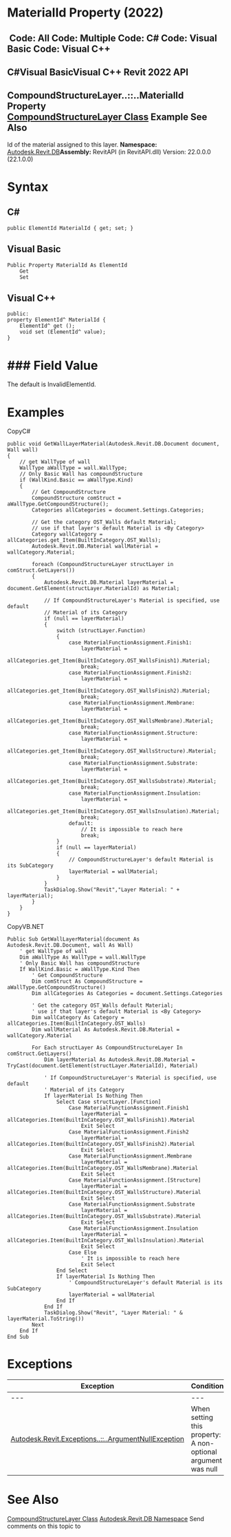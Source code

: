 # MaterialId Property (2022)

﻿
 Code: All Code: Multiple Code: C# Code: Visual Basic Code: Visual C++   
---  
C#Visual BasicVisual C++
Revit 2022 API  
---  
CompoundStructureLayer..::..MaterialId Property   
[CompoundStructureLayer Class](faece83a-6d49-41b0-2713-fe6cfaa5a3b5.md "CompoundStructureLayer Class") Example See Also  
---  
Id of the material assigned to this layer. 
**Namespace:** [Autodesk.Revit.DB](87546ba7-461b-c646-cbb1-2cb8f5bff8b2.md "Autodesk.Revit.DB Namespace")**Assembly:** RevitAPI (in RevitAPI.dll) Version: 22.0.0.0 (22.1.0.0)
# Syntax
C#  
---  
```text
public ElementId MaterialId { get; set; }
```
  
Visual Basic  
---  
```text
Public Property MaterialId As ElementId
	Get
	Set
```
  
Visual C++  
---  
```text
public:
property ElementId^ MaterialId {
	ElementId^ get ();
	void set (ElementId^ value);
}
```
  
# ### Field Value
The default is InvalidElementId. 
# Examples
CopyC#
```text
public void GetWallLayerMaterial(Autodesk.Revit.DB.Document document, Wall wall)
{
    // get WallType of wall
    WallType aWallType = wall.WallType;
    // Only Basic Wall has compoundStructure
    if (WallKind.Basic == aWallType.Kind)
    {
        // Get CompoundStructure
        CompoundStructure comStruct = aWallType.GetCompoundStructure();
        Categories allCategories = document.Settings.Categories;

        // Get the category OST_Walls default Material; 
        // use if that layer's default Material is <By Category>
        Category wallCategory = allCategories.get_Item(BuiltInCategory.OST_Walls);
        Autodesk.Revit.DB.Material wallMaterial = wallCategory.Material;

        foreach (CompoundStructureLayer structLayer in comStruct.GetLayers())
        {
            Autodesk.Revit.DB.Material layerMaterial = document.GetElement(structLayer.MaterialId) as Material;

            // If CompoundStructureLayer's Material is specified, use default
            // Material of its Category
            if (null == layerMaterial)
            {
                switch (structLayer.Function)
                {
                    case MaterialFunctionAssignment.Finish1:
                        layerMaterial = 
                            allCategories.get_Item(BuiltInCategory.OST_WallsFinish1).Material;
                        break;
                    case MaterialFunctionAssignment.Finish2:
                        layerMaterial = 
                            allCategories.get_Item(BuiltInCategory.OST_WallsFinish2).Material;
                        break;
                    case MaterialFunctionAssignment.Membrane:
                        layerMaterial = 
                            allCategories.get_Item(BuiltInCategory.OST_WallsMembrane).Material;
                        break;
                    case MaterialFunctionAssignment.Structure:
                        layerMaterial =  
                            allCategories.get_Item(BuiltInCategory.OST_WallsStructure).Material;
                        break;
                    case MaterialFunctionAssignment.Substrate:
                        layerMaterial = 
                            allCategories.get_Item(BuiltInCategory.OST_WallsSubstrate).Material;
                        break;
                    case MaterialFunctionAssignment.Insulation:
                        layerMaterial = 
                            allCategories.get_Item(BuiltInCategory.OST_WallsInsulation).Material;
                        break;
                    default:
                        // It is impossible to reach here
                        break;
                }
                if (null == layerMaterial)
                {
                    // CompoundStructureLayer's default Material is its SubCategory
                    layerMaterial = wallMaterial;
                }
            }
            TaskDialog.Show("Revit","Layer Material: " + layerMaterial);
        }
    }
}
```

CopyVB.NET
```text
Public Sub GetWallLayerMaterial(document As Autodesk.Revit.DB.Document, wall As Wall)
    ' get WallType of wall
    Dim aWallType As WallType = wall.WallType
    ' Only Basic Wall has compoundStructure
    If WallKind.Basic = aWallType.Kind Then
        ' Get CompoundStructure
        Dim comStruct As CompoundStructure = aWallType.GetCompoundStructure()
        Dim allCategories As Categories = document.Settings.Categories

        ' Get the category OST_Walls default Material; 
        ' use if that layer's default Material is <By Category>
        Dim wallCategory As Category = allCategories.Item(BuiltInCategory.OST_Walls)
        Dim wallMaterial As Autodesk.Revit.DB.Material = wallCategory.Material

        For Each structLayer As CompoundStructureLayer In comStruct.GetLayers()
            Dim layerMaterial As Autodesk.Revit.DB.Material = TryCast(document.GetElement(structLayer.MaterialId), Material)

            ' If CompoundStructureLayer's Material is specified, use default
            ' Material of its Category
            If layerMaterial Is Nothing Then
                Select Case structLayer.[Function]
                    Case MaterialFunctionAssignment.Finish1
                        layerMaterial = allCategories.Item(BuiltInCategory.OST_WallsFinish1).Material
                        Exit Select
                    Case MaterialFunctionAssignment.Finish2
                        layerMaterial = allCategories.Item(BuiltInCategory.OST_WallsFinish2).Material
                        Exit Select
                    Case MaterialFunctionAssignment.Membrane
                        layerMaterial = allCategories.Item(BuiltInCategory.OST_WallsMembrane).Material
                        Exit Select
                    Case MaterialFunctionAssignment.[Structure]
                        layerMaterial = allCategories.Item(BuiltInCategory.OST_WallsStructure).Material
                        Exit Select
                    Case MaterialFunctionAssignment.Substrate
                        layerMaterial = allCategories.Item(BuiltInCategory.OST_WallsSubstrate).Material
                        Exit Select
                    Case MaterialFunctionAssignment.Insulation
                        layerMaterial = allCategories.Item(BuiltInCategory.OST_WallsInsulation).Material
                        Exit Select
                    Case Else
                        ' It is impossible to reach here
                        Exit Select
                End Select
                If layerMaterial Is Nothing Then
                    ' CompoundStructureLayer's default Material is its SubCategory
                    layerMaterial = wallMaterial
                End If
            End If
            TaskDialog.Show("Revit", "Layer Material: " & layerMaterial.ToString())
        Next
    End If
End Sub
```

# Exceptions
| Exception | Condition |
| --- | --- |
| --- | --- |
| [Autodesk.Revit.Exceptions..::..ArgumentNullException](631e1424-60f4-929b-4e52-dda9dcd26316.md "ArgumentNullException Class") | When setting this property: A non-optional argument was null |

# See Also
[CompoundStructureLayer Class](faece83a-6d49-41b0-2713-fe6cfaa5a3b5.md "CompoundStructureLayer Class")
[Autodesk.Revit.DB Namespace](87546ba7-461b-c646-cbb1-2cb8f5bff8b2.md "Autodesk.Revit.DB Namespace")
Send comments on this topic to 